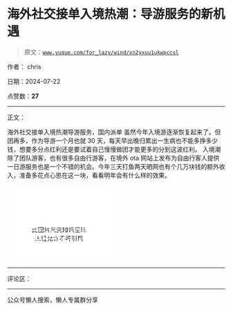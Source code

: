 # 海外社交接单入境热潮：导游服务的新机遇

> 原文：[`www.yuque.com/for_lazy/wind/xn2yxuu1ukwpccsl`](https://www.yuque.com/for_lazy/wind/xn2yxuu1ukwpccsl)

作者： chris

日期：2024-07-22

点赞数：**27**

* * *

正文：

海外社交接单入境热潮导游服务，国内派单
虽然今年入境游逐渐恢复起来了。但团再多，作为导游一个月也就 30 天，每天早出晚归累出一生病也不能多挣多少钱，想要多分点红利还是要试着自己慢慢做团才能更多的分到这波红利。
入境潮除了团队游客，也有很多自由行游客，在境外 ota
网站上发布为自由行客人提供一日游服务也是一个不错的机会。今年三天打鱼两天晒网也有个几万块钱的额外收入，准备多花点心思在这一块，看看明年会有什么样的效果。

![](img/0661f81e83c14937ed4639e86257f720.png "None")

* * *

评论区：

* * *

公众号懒人搜索，懒人专属群分享